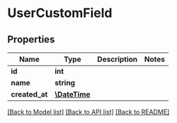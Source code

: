 # UserCustomField

## Properties
Name | Type | Description | Notes
------------ | ------------- | ------------- | -------------
**id** | **int** |  | 
**name** | **string** |  | 
**created_at** | [**\DateTime**](\DateTime.md) |  | 

[[Back to Model list]](../README.md#documentation-for-models) [[Back to API list]](../README.md#documentation-for-api-endpoints) [[Back to README]](../README.md)



